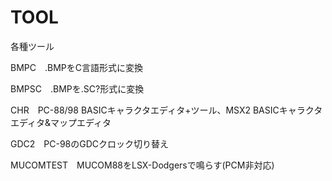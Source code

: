 # TOOL

各種ツール

BMPC　.BMPをC言語形式に変換

BMPSC　.BMPを.SC?形式に変換

CHR　PC-88/98 BASICキャラクタエディタ+ツール、MSX2 BASICキャラクタエディタ&マップエディタ

GDC2　PC-98のGDCクロック切り替え

MUCOMTEST　MUCOM88をLSX-Dodgersで鳴らす(PCM非対応)
